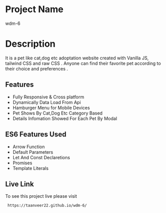 
# Project Name
wdm-6

# Description
It is a pet like cat,dog etc adoptation website
created with Vanilla JS, tailwind CSS and raw CSS . Anyone can find their favorite pet according to their choice and preferences .





## Features

- Fully Responsive & Cross platform
- Dynamically Data Load From Api
- Hamburger Menu for Mobile Devices
- Pet Shows By Cat,Dog Etc Category Based
- Details Infomation Showed For Each Pet By Modal


## ES6 Features Used
- Arrow Function
- Default Parameters
- Let And Const Declaretions
- Promises
- Template Literals



## Live Link

To see this project live please visit

```bash
 https://taanveer22.github.io/wdm-6/
```

